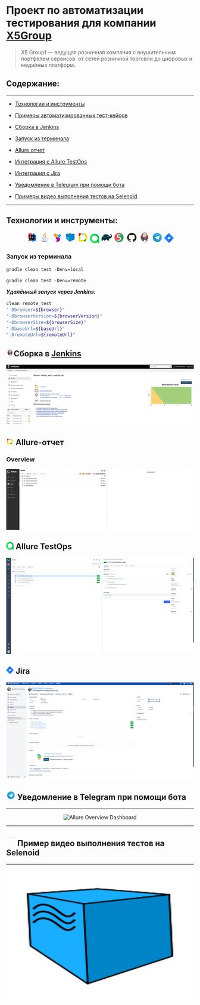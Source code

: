# Проект по автоматизации тестирования для компании [X5Group](https://www.x5.ru/ru/)

> X5 Group1 — ведущая розничная компания с внушительным портфелем сервисов: от сетей розничной торговли до цифровых и медийных платформ.

## **Содержание:**
____

* <a href="#tools">Технологии и инструменты</a>

* <a href="#cases">Примеры автоматизированных тест-кейсов</a>

* <a href="#jenkins">Сборка в Jenkins</a>

* <a href="#console">Запуск из терминала</a>

* <a href="#allure">Allure отчет</a>

* <a href="#allure-testops">Интеграция с Allure TestOps</a>

* <a href="#jira">Интеграция с Jira</a>

* <a href="#telegram">Уведомление в Telegram при помощи бота</a>

* <a href="#video">Примеры видео выполнения тестов на Selenoid</a>

____
<a id="tools"></a>
## <a name="Технологии и инструменты">**Технологии и инструменты:**</a>
<p align="center">
<img width="6%" title="IntelliJ IDEA" src="mediafiles/icons/Intelij_IDEA.svg">
<img width="6%" title="Java" src="mediafiles/icons/Java.svg">
<img width="6%" title="Selenide" src="mediafiles/icons/Selenide.svg">
<img width="6%" title="Selenoid" src="mediafiles/icons/Selenoid.svg">
<img width="6%" title="Allure Report" src="mediafiles/icons/Allure_Report.svg">
<img width="5%" title="Allure TestOps" src="mediafiles/icons/AllureTestOps.svg">
<img width="6%" title="Gradle" src="mediafiles/icons/Gradle.svg">
<img width="6%" title="JUnit5" src="mediafiles/icons//JUnit5.svg">
<img width="6%" title="GitHub" src="mediafiles/icons/GitHub.svg">
<img width="6%" title="Jenkins" src="mediafiles/icons/Jenkins.svg">
<img width="6%" title="Telegram" src="mediafiles/icons/Telegram.svg">
<img width="5%" title="Jira" src="mediafiles/icons/Jira.svg">
</p>

### Запуск из терминала

```
gradle clean test -Denv=local 
```

```
gradle clean test -Denv=remote
```

***Удалённый запуск через Jenkins:***
```bash  
clean remote_test
"-Dbrowser=${browser}"
"-DbrowserVersion=${browserVersion}"
"-DbrowserSize=${browserSize}"
"-DbaseUrl=${baseUrl}"
"-DremoteUrl=${remoteUrl}"
```
<a id="jenkins"></a>
## <img src="mediafiles/icons/Jenkins.svg" title="Jenkins" width="4%"/></a><a name="Сборка"></a>Сборка в [Jenkins](https://jenkins.autotests.cloud/job/vskltsv_allure_testOps_20/)</a>

<p align="center">
<img title="Jenkins Build" src="mediafiles/screenshots/jenkins.png">
</p>

## <img src="mediafiles/icons/Allure_Report.svg" title="Allure Report" width="4%"/> Allure-отчет

### Overview

<p align="center">
<img title="Allure Overview" src="mediafiles/screenshots/allureReport.png">
</p>

## <img src="mediafiles/icons/AllureTestOps.svg" title="Allure TestOps" width="4%"/> Allure TestOps

<p align="center">
<img title="Allure TestOps DashBoard" src="mediafiles/screenshots/allureTestOps.png">
</p>

## <img src="mediafiles/icons/Jira.svg" title="Jira" width="4%"/> Jira

<p align="center">
<img title="Jira Task" src="mediafiles/screenshots/jira.png">
</p>

<a id="telegram"></a>
## <img alt="Allure" height="25"  src="mediafiles/icons/Telegram.svg" width="25"/></a> Уведомление в Telegram при помощи бота
____
<p align="center">  
<img title="Allure Overview Dashboard" src="images/screen/telegram.png" width="550">  
</p>

____
<a id="video"></a>
## <img alt="Selenoid" height="25" src="mediafiles/screenshots/test.gif" width="25"/></a> Пример видео выполнения тестов на Selenoid
____
<p align="center">
<img title="Selenoid Video" src="mediafiles/icons/Selenoid.svg" width="550" height="350"  alt="video">   
</p>
